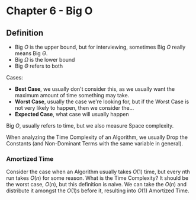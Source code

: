 # Chapter 6 - Big O

## Definition

- Big $O$ is the upper bound, but for interviewing, sometimes Big $O$ really means Big $\Theta$.
- Big $\Omega$ is the lower bound
- Big $\Theta$ refers to both

Cases:

- **Best Case**, we usually don't consider this, as we usually want the maximum amount of time something may take.
- **Worst Case**, usually the case we're looking for, but if the Worst Case is not very likely to happen, then we consider the...
- **Expected Case**, what case will usually happen

Big $O$, usually refers to time, but we also measure Space complexity.

When analyzing the Time Complexity of an Algorithm, we usually Drop the Constants (and Non-Dominant Terms with the same variable in general).

### Amortized Time

Consider the case when an Algorithm usually takes $O(1)$ time, but every $n$th run takes $O(n)$ for some reason. What is the Time Complexity? It should be the worst case, $O(n)$, but this definition is naive. We can take the $O(n)$ and distribute it amongst the $O(1)$s before it, resulting into $O(1)$ Amortized Time.